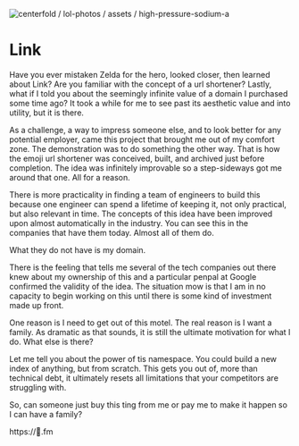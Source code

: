 ![centerfold / lol-photos / assets / high-pressure-sodium-a](/centerfold/lol-photos/assets/link.jpg)

# Link

Have you ever mistaken Zelda for the hero, looked closer, then learned about Link? Are you familiar with the concept of a url shortener? Lastly, what if I told you about the seemingly infinite value of a domain I purchased some time ago? It took a while for me to see past its aesthetic value and into utility, but it is there.

As a challenge, a way to impress someone else, and to look better for any potential employer, came this project that brought me out of my comfort zone. The demonstration was to do something the other way. That is how the emoji url shortener was conceived, built, and archived just before completion. The idea was infinitely improvable so a step-sideways got me around that one. All for a reason.

There is more practicality in finding a team of engineers to build this because one engineer can spend a lifetime of keeping it, not only practical, but also relevant in time. The concepts of this idea have been improved upon almost automatically in the industry. You can see this in the companies that have them today. Almost all of them do.


What they do not have is my domain.


There is the feeling that tells me several of the tech companies out there knew about my ownership of this and a particular penpal at Google confirmed the validity of the idea. The situation mow is that I am in no capacity to begin working on this until there is some kind of investment made up front.


One reason is I need to get out of this motel. The real reason is I want a family. As dramatic as that sounds, it is still the ultimate motivation for what I do. What else is there?


Let me tell you about the power of tis namespace. You could build a new index of anything, but from scratch. This gets you out of, more than technical debt, it ultimately resets all limitations that your competitors are struggling with.


So, can someone just buy this ting from me or pay me to make it happen so I can have a family?


https://🔗.fm
